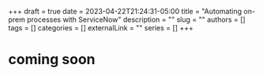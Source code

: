 +++ 
draft = true
date = 2023-04-22T21:24:31-05:00
title = "Automating on-prem processes with ServiceNow"
description = ""
slug = ""
authors = []
tags = []
categories = []
externalLink = ""
series = []
+++

# coming soon